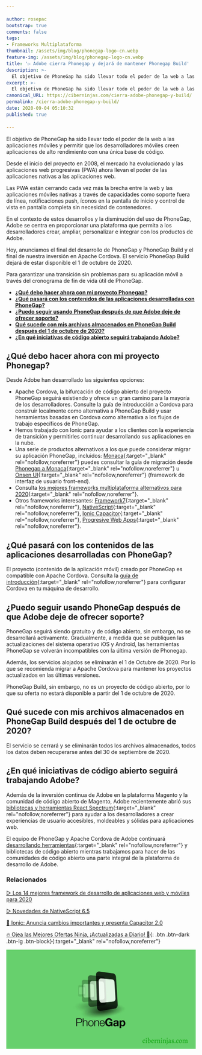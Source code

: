 ```yaml
---

author: rosepac
bootstrap: true
comments: false
tags:
- Frameworks Multiplataforma
thumbnail: /assets/img/blog/phonegap-logo-cn.webp
feature-img: /assets/img/blog/phonegap-logo-cn.webp
title: '▷ Adobe cierra Phonegap y dejará de mantener Phonegap Build'
description: >-
  El objetivo de PhoneGap ha sido llevar todo el poder de la web a las aplicaciones móviles y permitir que los desarrolladores móviles creen aplicaciones de alto rendimiento con una única base de código.
excerpt: >-
  El objetivo de PhoneGap ha sido llevar todo el poder de la web a las aplicaciones móviles y permitir que los desarrolladores móviles creen aplicaciones de alto rendimiento con una única base de código.
canonical_URL: https://ciberninjas.com/cierra-adobe-phonegap-y-build/
permalink: /cierra-adobe-phonegap-y-build/
date: 2020-09-04 05:10:32
published: true

---
```


El objetivo de PhoneGap ha sido llevar todo el poder de la web a las aplicaciones móviles y permitir que los desarrolladores móviles creen aplicaciones de alto rendimiento con una única base de código.

Desde el inicio del proyecto en 2008, el mercado ha evolucionado y las aplicaciones web progresivas (PWA) ahora llevan el poder de las aplicaciones nativas a las aplicaciones web.

Las PWA están cerrando cada vez más la brecha entre la web y las aplicaciones móviles nativas a través de capacidades como soporte fuera de línea, notificaciones push, íconos en la pantalla de inicio y control de vista en pantalla completa sin necesidad de contenedores.

En el contexto de estos desarrollos y la disminución del uso de PhoneGap, Adobe se centra en proporcionar una plataforma que permita a los desarrolladores crear, ampliar, personalizar e integrar con los productos de Adobe.

Hoy, anunciamos el final del desarrollo de PhoneGap y PhoneGap Build y el final de nuestra inversión en Apache Cordova. El servicio PhoneGap Build dejará de estar disponible el 1 de octubre de 2020.

Para garantizar una transición sin problemas para su aplicación móvil a través del cronograma de fin de vida útil de PhoneGap.

- [**¿Qué debo hacer ahora con mi proyecto Phonegap?**](#qué-debo-hacer-ahora-con-mi-proyecto-phonegap)
- [**¿Qué pasará con los contenidos de las aplicaciones desarrolladas con PhoneGap?**](#qué-pasará-con-los-contenidos-de-las-aplicaciones-desarrolladas-con-phonegap)
- [**¿Puedo seguir usando PhoneGap después de que Adobe deje de ofrecer soporte?**](#puedo-seguir-usando-phonegap-después-de-que-adobe-deje-de-ofrecer-soporte)
- [**Qué sucede con mis archivos almacenados en PhoneGap Build después del 1 de octubre de 2020?**](#qué-sucede-con-mis-archivos-almacenados-en-phonegap-build-después-del-1-de-octubre-de-2020)
- [**¿En qué iniciativas de código abierto seguirá trabajando Adobe?**](#en-qué-iniciativas-de-código-abierto-seguirá-trabajando-adobe)

## **¿Qué debo hacer ahora con mi proyecto Phonegap?**

Desde Adobe han desarrollado las siguientes opciones:

- Apache Cordova, la bifurcación de código abierto del proyecto PhoneGap seguirá existiendo y ofrece un gran camino para la mayoría de los desarrolladores. Consulte la guía de introducción a Cordova para construir localmente como alternativa a PhoneGap Build y usar herramientas basadas en Cordova como alternativa a los flujos de trabajo específicos de PhoneGap.
- Hemos trabajado con Ionic para ayudar a los clientes con la experiencia de transición y permitirles continuar desarrollando sus aplicaciones en la nube.
- Una serie de productos alternativos a los que puede considerar migrar su aplicación PhoneGap, incluidos: [Monaca](https://monaca.io/){:target="_blank" rel="nofollow,noreferrer"} puedes consultar la guía de migración desde [Phonegap a Monaca](https://docs.monaca.io/en/products_guide/migration/phonegap_migration/){:target="_blank" rel="nofollow,noreferrer"} u  [Onsen UI](https://onsen.io/){:target="_blank" rel="nofollow,noreferrer"} (framework de interfaz de usuario front-end).
- Consulta [los mejores frameworks multiplataforma alternativos para 2020](https://ciberninjas.com/mejores-sdk-multiplataforma-2019-20/){:target="_blank" rel="nofollow,noreferrer"}.
- Otros frameworks interesantes: [Framework7](https://framework7.io/){:target="_blank" rel="nofollow,noreferrer"}, [NativeScript](https://www.nativescript.org/){:target="_blank" rel="nofollow,noreferrer"}, [Ionic Capacitor](https://capacitorjs.com/){:target="_blank" rel="nofollow,noreferrer"}, [Progresive Web Apps](https://developers.google.com/web/progressive-web-apps/){:target="_blank" rel="nofollow,noreferrer"}.

## **¿Qué pasará con los contenidos de las aplicaciones desarrolladas con PhoneGap?**

El proyecto (contenido de la aplicación móvil) creado por PhoneGap es compatible con Apache Cordova. Consulta la [guía de introducción](https://cordova.apache.org/docs/en/latest/guide/cli/index.html){:target="_blank" rel="nofollow,noreferrer"} para configurar Cordova en tu máquina de desarrollo.

## **¿Puedo seguir usando PhoneGap después de que Adobe deje de ofrecer soporte?**

PhoneGap seguirá siendo gratuito y de código abierto, sin embargo, no se desarrollará activamente. Gradualmente, a medida que se publiquen las actualizaciones del sistema operativo iOS y Android, las herramientas PhoneGap se volverán incompatibles con la última versión de Phonegap.

Además, los servicios alojados se eliminarán el 1 de Octubre de 2020. Por lo que se recomienda migrar a Apache Cordova para mantener los proyectos actualizados en las últimas versiones.

PhoneGap Build, sin embargo, no es un proyecto de código abierto, por lo que su oferta no estará disponible a partir del 1 de octubre de 2020.

## **Qué sucede con mis archivos almacenados en PhoneGap Build después del 1 de octubre de 2020?**

El servicio se cerrará y se eliminarán todos los archivos almacenados, todos los datos deben recuperarse antes del 30 de septiembre de 2020.

## **¿En qué iniciativas de código abierto seguirá trabajando Adobe?**

Además de la inversión continua de Adobe en la plataforma Magento y la comunidad de código abierto de Magento, Adobe recientemente abrió sus [bibliotecas y herramientas React Spectrum](https://medium.com/adobetech/introducing-react-spectrum-2f3dfab45906){:target="_blank" rel="nofollow,noreferrer"} para ayudar a los desarrolladores a crear experiencias de usuario accesibles, moldeables y sólidas para aplicaciones web.

El equipo de PhoneGap y Apache Cordova de Adobe continuará [desarrollando herramientas](https://opensource.adobe.com/){:target="_blank" rel="nofollow,noreferrer"} y bibliotecas de código abierto mientras trabajamos para hacer de las comunidades de código abierto una parte integral de la plataforma de desarrollo de Adobe.

### **Relacionados** <!-- omit in toc -->
<!-- https://www.infoworld.com/article/3572553/what-is-computer-vision-ai-for-images-and-video.html#tk.rss_all -->

[▷ Los 14 mejores framework de desarrollo de aplicaciones web y móviles para 2020](https://ciberninjas.com/mejores-sdk-multiplataforma-2019-20/)

[▷ Novedades de NativeScript 6.5](https://ciberninjas.com/nativescript-framework-6-5/)

[🚀 Ionic: Anuncia cambios importantes y presenta Capacitor 2.0](https://ciberninjas.com/ionic-anuncia-capacitor-2/)

[🔥 Ojea las Mejores Ofertas Ninja, ¡Actualizadas a Diario! 🎁](https://www.amazon.es/shop/cibercursos){: .btn .btn-dark .btn-lg .btn-block}{:target="_blank" rel="nofollow,noreferrer"}

![El objetivo de PhoneGap ha sido llevar todo el poder de la web a las aplicaciones móviles y permitir que los desarrolladores móviles creen aplicaciones de alto rendimiento con una única base de código.](/assets/img/blog/phonegap-logo-cn.webp "El objetivo de PhoneGap ha sido llevar todo el poder de la web a las aplicaciones móviles y permitir que los desarrolladores móviles creen aplicaciones de alto rendimiento con una única base de código.")